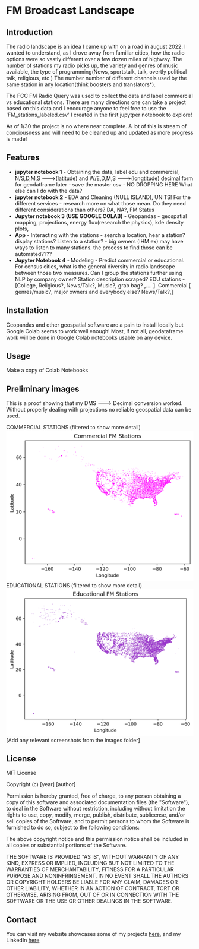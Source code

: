 # FM Broadcast Landscape

## Introduction
The radio landscape is an idea I came up with on a road in august 2022. I wanted to understand, as I drove away from familiar cities, how the radio options were so vastly different over a few dozen miles of highway. The number of stations my radio picks up, the variety and genres of music available, the type of programming(News, sportstalk, talk, overtly political talk, religious, etc.) The number number of different channels used by the same station in any location(think boosters and translators*).

The FCC FM Radio Query was used to collect the data and label commercial vs educational stations. There are many directions one can take a project based on this data and I encourage anyone to feel free to use the 'FM_stations_labeled.csv' I created in the first jupytper notebook to explore! 

As of 1/30 the project is no where near complete. A lot of this is stream of conciousness and will need to be cleaned up and updated as more progress is made!

## Features
* **jupyter notebook 1** - Obtaining the data, label edu and commercial, N/S,D,M,S --->(latitude) and W/E,D,M,S --->(longtitude) decimal form for geodatframe later - save the master csv - NO DROPPING HERE What else can I do with the data?
* **jupyter notebook 2** - EDA and Cleaning (NULL ISLAND), UNITS! For the different services - research more on what those mean. Do they need different considerations than others? DA, NA?, FM Status
* **Jupyter notebook 3 (USE GOOGLE COLAB)** - Geopandas - geospatial mapping, projections, energy flux(research the physics), kde density plots, 
* **App** - Interacting with the stations - search a location, hear a station? display stations? Listen to a station? - big owners (IHM ex) may have ways to listen to many stations. the process to find those can be automated????
* **Jupyter Notebook 4** - Modeling - Predict commercial or educational. For census cities, what is the general diversity in radio landscape between those two measures. Can I group the stations further using NLP by company owner? Station description scraped? EDU stations - [College, Religious?, News/Talk?, Music?, grab bag? ,.... ]. Commercial [ genres/music?, major owners and everybody else? News/Talk?,]


## Installation
Geopandas and other geospatial software are a pain to install locally but Google Colab seems to work well enough! Most, if not all, geodataframe work will be done in Google Colab notebooks usable on any device.

## Usage
Make a copy of Colab Notebooks

## Preliminary images
This is a proof showing that my DMS ---> Decimal conversion worked. Without properly dealing with projections no reliable geospatial data can be used. 

COMMERCIAL STATIONS (filtered to show more detail)
![Screenshot 1](images\commercial_fm_stations.png)
EDUCATIONAL STATIONS (filtered to show more detail)
![Screenshot 2](images\educational_fm_stations.png)
[Add any relevant screenshots from the images folder]

## License
MIT License

Copyright (c) [year] [author]

Permission is hereby granted, free of charge, to any person obtaining a copy
of this software and associated documentation files (the "Software"), to deal
in the Software without restriction, including without limitation the rights
to use, copy, modify, merge, publish, distribute, sublicense, and/or sell
copies of the Software, and to permit persons to whom the Software is
furnished to do so, subject to the following conditions:

The above copyright notice and this permission notice shall be included in all
copies or substantial portions of the Software.

THE SOFTWARE IS PROVIDED "AS IS", WITHOUT WARRANTY OF ANY KIND, EXPRESS OR
IMPLIED, INCLUDING BUT NOT LIMITED TO THE WARRANTIES OF MERCHANTABILITY,
FITNESS FOR A PARTICULAR PURPOSE AND NONINFRINGEMENT. IN NO EVENT SHALL THE
AUTHORS OR COPYRIGHT HOLDERS BE LIABLE FOR ANY CLAIM, DAMAGES OR OTHER
LIABILITY, WHETHER IN AN ACTION OF CONTRACT, TORT OR OTHERWISE, ARISING FROM,
OUT OF OR IN CONNECTION WITH THE SOFTWARE OR THE USE OR OTHER DEALINGS IN THE
SOFTWARE.

## Contact
You can visit my website showcases some of my projects [here](https://seanhulseman.github.io/), and my LinkedIn [here](https://www.linkedin.com/in/seanhulseman/)